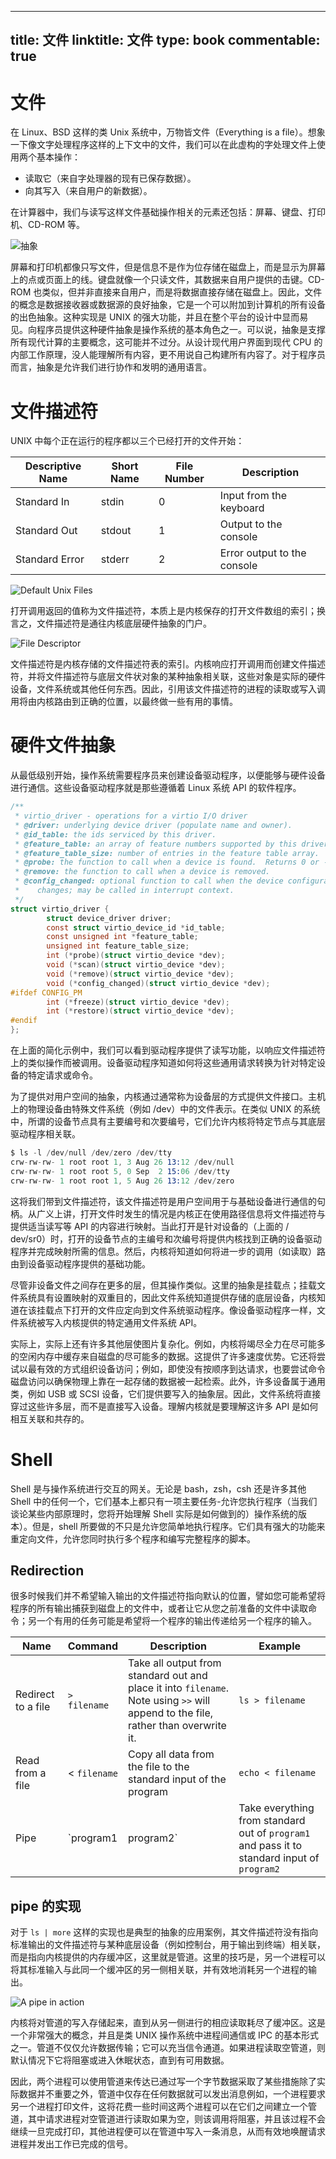
---
title: 文件
linktitle: 文件
type: book
commentable: true
---

# 文件

在 Linux、BSD 这样的类 Unix 系统中，万物皆文件（Everything is a file）。想象一下像文字处理程序这样的上下文中的文件，我们可以在此虚构的字处理文件上使用两个基本操作：

- 读取它（来自字处理器的现有已保存数据）。
- 向其写入（来自用户的新数据）。

在计算器中，我们与读写这样文件基础操作相关的元素还包括：屏幕、键盘、打印机、CD-ROM 等。

![抽象](https://s2.ax1x.com/2020/01/25/1eOoRS.png)

屏幕和打印机都像只写文件，但是信息不是作为位存储在磁盘上，而是显示为屏幕上的点或页面上的线。键盘就像一个只读文件，其数据来自用户提供的击键。CD-ROM 也类似，但并非直接来自用户，而是将数据直接存储在磁盘上。因此，文件的概念是数据接收器或数据源的良好抽象，它是一个可以附加到计算机的所有设备的出色抽象。这种实现是 UNIX 的强大功能，并且在整个平台的设计中显而易见。向程序员提供这种硬件抽象是操作系统的基本角色之一。可以说，抽象是支撑所有现代计算的主要概念，这可能并不过分。从设计现代用户界面到现代 CPU 的内部工作原理，没人能理解所有内容，更不用说自己构建所有内容了。对于程序员而言，抽象是允许我们进行协作和发明的通用语言。

# 文件描述符

UNIX 中每个正在运行的程序都以三个已经打开的文件开始：

| Descriptive Name | Short Name | File Number | Description                 |
| ---------------- | ---------- | ----------- | --------------------------- |
| Standard In      | stdin      | 0           | Input from the keyboard     |
| Standard Out     | stdout     | 1           | Output to the console       |
| Standard Error   | stderr     | 2           | Error output to the console |

![Default Unix Files](https://s2.ax1x.com/2020/01/25/1eXtW8.png)

打开调用返回的值称为文件描述符，本质上是内核保存的打开文件数组的索引；换言之，文件描述符是通往内核底层硬件抽象的门户。

![File Descriptor](https://s2.ax1x.com/2020/01/25/1eXBes.md.png)

文件描述符是内核存储的文件描述符表的索引。内核响应打开调用而创建文件描述符，并将文件描述符与底层文件状对象的某种抽象相关联，这些对象是实际的硬件设备，文件系统或其他任何东西。因此，引用该文件描述符的进程的读取或写入调用将由内核路由到正确的位置，以最终做一些有用的事情。

# 硬件文件抽象

从最低级别开始，操作系统需要程序员来创建设备驱动程序，以便能够与硬件设备进行通信。这些设备驱动程序就是那些遵循着 Linux 系统 API 的软件程序。

```c
/**
 * virtio_driver - operations for a virtio I/O driver
 * @driver: underlying device driver (populate name and owner).
 * @id_table: the ids serviced by this driver.
 * @feature_table: an array of feature numbers supported by this driver.
 * @feature_table_size: number of entries in the feature table array.
 * @probe: the function to call when a device is found.  Returns 0 or -errno.
 * @remove: the function to call when a device is removed.
 * @config_changed: optional function to call when the device configuration
 *    changes; may be called in interrupt context.
 */
struct virtio_driver {
        struct device_driver driver;
        const struct virtio_device_id *id_table;
        const unsigned int *feature_table;
        unsigned int feature_table_size;
        int (*probe)(struct virtio_device *dev);
        void (*scan)(struct virtio_device *dev);
        void (*remove)(struct virtio_device *dev);
        void (*config_changed)(struct virtio_device *dev);
#ifdef CONFIG_PM
        int (*freeze)(struct virtio_device *dev);
        int (*restore)(struct virtio_device *dev);
#endif
};

```

在上面的简化示例中，我们可以看到驱动程序提供了读写功能，以响应文件描述符上的类似操作而被调用。设备驱动程序知道如何将这些通用请求转换为针对特定设备的特定请求或命令。

为了提供对用户空间的抽象，内核通过通常称为设备层的方式提供文件接口。主机上的物理设备由特殊文件系统（例如 /dev）中的文件表示。在类似 UNIX 的系统中，所谓的设备节点具有主要编号和次要编号，它们允许内核将特定节点与其底层驱动程序相关联。

```s
$ ls -l /dev/null /dev/zero /dev/tty
crw-rw-rw- 1 root root 1, 3 Aug 26 13:12 /dev/null
crw-rw-rw- 1 root root 5, 0 Sep  2 15:06 /dev/tty
crw-rw-rw- 1 root root 1, 5 Aug 26 13:12 /dev/zero
```

这将我们带到文件描述符，该文件描述符是用户空间用于与基础设备进行通信的句柄。从广义上讲，打开文件时发生的情况是内核正在使用路径信息将文件描述符与提供适当读写等 API 的内容进行映射。当此打开是针对设备的（上面的 / dev/sr0）时，打开的设备节点的主编号和次编号将提供内核找到正确的设备驱动程序并完成映射所需的信息。然后，内核将知道如何将进一步的调用（如读取）路由到设备驱动程序提供的基础功能。

尽管非设备文件之间存在更多的层，但其操作类似。这里的抽象是挂载点；挂载文件系统具有设置映射的双重目的，因此文件系统知道提供存储的底层设备，内核知道在该挂载点下打开的文件应定向到文件系统驱动程序。像设备驱动程序一样，文件系统被写入内核提供的特定通用文件系统 API。

实际上，实际上还有许多其他层使图片复杂化。例如，内核将竭尽全力在尽可能多的空闲内存中缓存来自磁盘的尽可能多的数据。这提供了许多速度优势。它还将尝试以最有效的方式组织设备访问；例如，即使没有按顺序到达请求，也要尝试命令磁盘访问以确保物理上靠在一起存储的数据被一起检索。此外，许多设备属于通用类，例如 USB 或 SCSI 设备，它们提供要写入的抽象层。因此，文件系统将直接穿过这些许多层，而不是直接写入设备。理解内核就是要理解这许多 API 是如何相互关联和共存的。

# Shell

Shell 是与操作系统进行交互的网关。无论是 bash，zsh，csh 还是许多其他 Shell 中的任何一个，它们基本上都只有一项主要任务-允许您执行程序（当我们谈论某些内部原理时，您将开始理解 Shell 实际是如何做到的）操作系统的版本）。但是，shell 所要做的不只是允许您简单地执行程序。它们具有强大的功能来重定向文件，允许您同时执行多个程序和编写完整程序的脚本。

## Redirection

很多时候我们并不希望输入输出的文件描述符指向默认的位置，譬如您可能希望将程序的所有输出捕获到磁盘上的文件中，或者让它从您之前准备的文件中读取命令；另一个有用的任务可能是希望将一个程序的输出传递给另一个程序的输入。

| Name               | Command               | Description                                                                                                                        | Example           |
| ------------------ | --------------------- | ---------------------------------------------------------------------------------------------------------------------------------- | ----------------- |
| Redirect to a file | `> filename`          | Take all output from standard out and place it into `filename`. Note using `>>` will append to the file, rather than overwrite it. | `ls > filename`   |
| Read from a file   | < `filename`          | Copy all data from the file to the standard input of the program                                                                   | `echo < filename` |
| Pipe               | `program1 | program2` | Take everything from standard out of `program1` and pass it to standard input of `program2`                                        | `ls | more`       |

## pipe 的实现

对于 `ls | more` 这样的实现也是典型的抽象的应用案例，其文件描述符没有指向标准输出的文件描述符与某种底层设备（例如控制台，用于输出到终端）相关联，而是指向内核提供的内存缓冲区，这里就是管道。这里的技巧是，另一个进程可以将其标准输入与此同一个缓冲区的另一侧相关联，并有效地消耗另一个进程的输出。

![A pipe in action](https://s2.ax1x.com/2020/01/25/1ejQpT.md.png)

内核将对管道的写入存储起来，直到从另一侧进行的相应读取耗尽了缓冲区。这是一个非常强大的概念，并且是类 UNIX 操作系统中进程间通信或 IPC 的基本形式之一。管道不仅仅允许数据传输；它可以充当信令通道。如果进程读取空管道，则默认情况下它将阻塞或进入休眠状态，直到有可用数据。

因此，两个进程可以使用管道来传达已通过写一个字节数据采取了某些措施除了实际数据并不重要之外，管道中仅存在任何数据就可以发出消息例如，一个进程要求另一个进程打印文件，这将花费一些时间这两个进程可以在它们之间建立一个管道，其中请求进程对空管道进行读取如果为空，则该调用将阻塞，并且该过程不会继续一旦完成打印，其他进程便可以在管道中写入一条消息，从而有效地唤醒请求进程并发出工作已完成的信号。

    